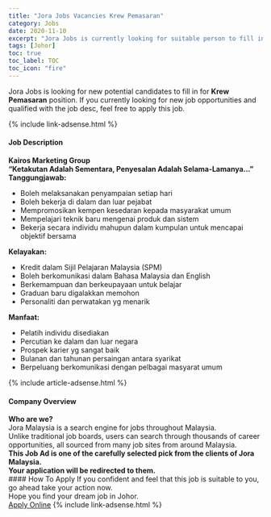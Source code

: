 ```yaml
---
title: "Jora Jobs Vacancies Krew Pemasaran" 
category: Jobs 
date: 2020-11-10 
excerpt: "Jora Jobs is currently looking for suitable person to fill in the Krew Pemasaran which positioned at Johor" 
tags: [Johor] 
toc: true 
toc_label: TOC 
toc_icon: "fire" 
--- 
```


<p>Jora Jobs is looking for new potential candidates to fill in for <b>Krew Pemasaran</b> position. If you currently looking for new job opportunities and qualified with the job desc, feel free to apply this job.
</p>{% include link-adsense.html %} 
<div><div><div><h4>Job Description</h4></div></div><div><div><span><div><div><strong>Kairos Marketing Group</strong></div><div><strong>&#8220;Ketakutan Adalah Sementara, Penyesalan Adalah Selama-Lamanya&#8230;&#8221;</strong></div><div><strong>Tanggungjawab:</strong></div><ul><li>Boleh melaksanakan penyampaian setiap hari</li><li>Boleh bekerja di dalam dan luar pejabat</li><li>Mempromosikan kempen kesedaran kepada masyarakat umum</li><li>Mempelajari teknik baru mengenai produk dan sistem</li><li>Bekerja secara individu mahupun dalam kumpulan untuk mencapai objektif bersama</li></ul><div><strong>Kelayakan:</strong></div><ul><li>Kredit dalam Sijil Pelajaran Malaysia (SPM)</li><li>Boleh berkomunikasi dalam Bahasa Malaysia dan English</li><li>Berkemampuan dan berkeupayaan untuk belajar</li><li>Graduan baru digalakkan memohon</li><li>Personaliti dan perwatakan yg menarik</li></ul><div><strong>Manfaat:</strong></div><ul><li>Pelatih individu disediakan</li><li>Percutian ke dalam dan luar negara</li><li>Prospek karier yg sangat baik</li><li>Bulanan dan tahunan persaingan antara syarikat</li><li>Berpeluang berkomunikasi dengan pelbagai masyarat umum</li></ul></div></span></div></div></div> 
{% include article-adsense.html %} 
<div><div><div><h4>Company Overview</h4></div></div><div><div><span><div><div>
<strong>Who are we?</strong></div>
<div>
	Jora Malaysia is a search engine for jobs throughout Malaysia.<br>
	Unlike traditional job boards, users can search through thousands of career opportunities, all sourced from many job sites from around Malaysia.&#160;</div>
<div>
<div>
<strong>This Job Ad is one of the carefully selected pick from the clients of Jora Malaysia.</strong></div>
<div>
<strong>Your application will be redirected to them.</strong></div>
</div></div></span></div></div></div> 
#### How To Apply 
If you confident and feel that this job is suitable to you, go ahead take your action now. <br/> 
Hope you find your dream job in Johor. <br/> 
<a href="https://www.jobstreet.com.my/en/job/krew-pemasaran-4421591?jobId=jobstreet-my-job-4421591&sectionRank=29&token=0~e1763bbb-cae1-4c9e-8bbe-3424b95a3c75&fr=SRP%20View%20In%20New%20Ta" class="btn btn--info" target="_blank" rel="nofollow noopenner">Apply Online</a> 
{% include link-adsense.html %} 
